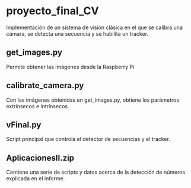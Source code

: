 # proyecto_final_CV
Implementación de un sistema de visión clásica en el que se calibra una cámara, se detecta una secuencia y se habilita un tracker.
## get_images.py
Permite obtener las imágenes desde la Raspberry Pi

## calibrate_camera.py
Con las imágenes obtenidas en get_images.py, obtiene los parámetros extrínsecos e intrínsecos.

## vFinal.py
Script principal que controla el detector de secuencias y el tracker.

## AplicacionesII.zip
Contiene una serie de scripts y datos acerca de la detección de números explicada en el informe.
